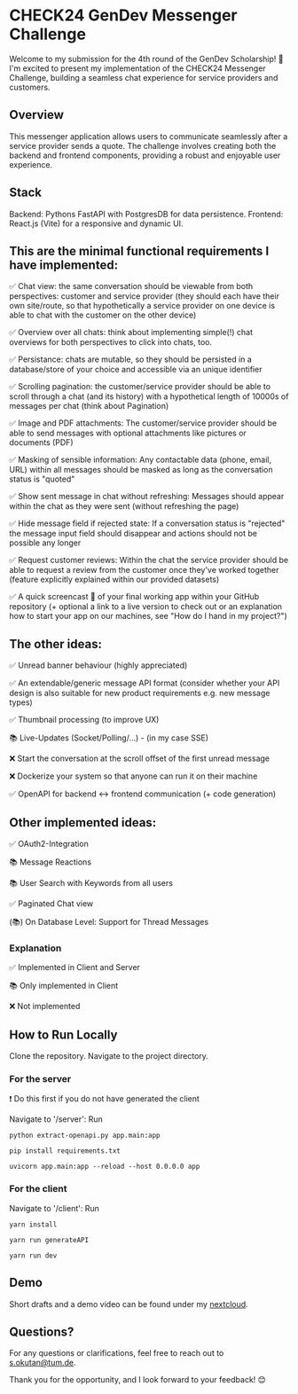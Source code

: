 # CHECK24 GenDev Messenger Challenge
Welcome to my submission for the 4th round of the GenDev Scholarship! 🚀 I'm excited to present my implementation of the CHECK24 Messenger Challenge, building a seamless chat experience for service providers and customers.

## Overview
This messenger application allows users to communicate seamlessly after a service provider sends a quote. The challenge involves creating both the backend and frontend components, providing a robust and enjoyable user experience.

## Stack
Backend: Pythons FastAPI with PostgresDB for data persistence.
Frontend: React.js (Vite) for a responsive and dynamic UI.

## This are the minimal functional requirements I have implemented:
✅ Chat view: the same conversation should be viewable from both perspectives: customer and service provider (they should each have their own site/route, so that hypothetically a service provider on one device is able to chat with the customer on the other device)

✅ Overview over all chats: think about implementing simple(!) chat overviews for both perspectives to click into chats, too.

✅ Persistance: chats are mutable, so they should be persisted in a database/store of your choice and accessible via an unique identifier

✅ Scrolling pagination: the customer/service provider should be able to scroll through a chat (and its history) with a hypothetical length of 10000s of messages per chat (think about Pagination)

✅ Image and PDF attachments: The customer/service provider should be able to send messages with optional attachments like pictures or documents (PDF)

✅ Masking of sensible information: Any contactable data (phone, email, URL) within all messages should be masked as long as the conversation status is "quoted"

✅ Show sent message in chat without refreshing: Messages should appear within the chat as they were sent (without refreshing the page)

✅ Hide message field if rejected state: If a conversation status is "rejected" the message input field should disappear and actions should not be possible any longer

✅ Request customer reviews: Within the chat the service provider should be able to request a review from the customer once they've worked together (feature explicitly explained within our provided datasets)

✅ A quick screencast 🎥 of your final working app within your GitHub repository (+ optional a link to a live version to check out or an explanation how to start your app on our machines, see "How do I hand in my project?")

## The other ideas:
✅ Unread banner behaviour (highly appreciated)

✅ An extendable/generic message API format (consider whether your API design is also suitable for new product requirements e.g. new message types)

✅ Thumbnail processing (to improve UX)

📚 Live-Updates (Socket/Polling/...) - (in my case SSE)

❌ Start the conversation at the scroll offset of the first unread message

❌ Dockerize your system so that anyone can run it on their machine

✅ OpenAPI for backend <-> frontend communication (+ code generation)

## Other implemented ideas:
✅ OAuth2-Integration

📚 Message Reactions

📚 User Search with Keywords from all users

✅ Paginated Chat view

(📚) On Database Level: Support for Thread Messages

### Explanation
✅ Implemented in Client and Server

📚 Only implemented in Client

❌ Not implemented

## How to Run Locally
Clone the repository.
Navigate to the project directory.

### For the server

❗️ Do this first if you do not have generated the client

Navigate to '/server':
Run
```
python extract-openapi.py app.main:app
```
```
pip install requirements.txt
```
```
uvicorn app.main:app --reload --host 0.0.0.0 app
```

### For the client

Navigate to '/client':
Run
```
yarn install
```
```
yarn run generateAPI
```
```
yarn run dev
```

## Demo
Short drafts and a demo video can be found under my [nextcloud](https://nextcloud.sokutan.de/s/CCeWBg8jtNqiDJf).

## Questions?
For any questions or clarifications, feel free to reach out to [s.okutan@tum.de](s.okutan@tum.de).

Thank you for the opportunity, and I look forward to your feedback! 😊
